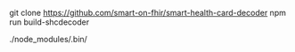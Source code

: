 git clone https://github.com/smart-on-fhir/smart-health-card-decoder
npm run build-shcdecoder

./node_modules/.bin/
